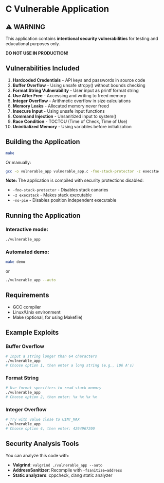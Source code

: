 # C Vulnerable Application

## ⚠️ WARNING
This application contains **intentional security vulnerabilities** for testing and educational purposes only.

**DO NOT USE IN PRODUCTION!**

## Vulnerabilities Included

1. **Hardcoded Credentials** - API keys and passwords in source code
2. **Buffer Overflow** - Using unsafe strcpy() without bounds checking
3. **Format String Vulnerability** - User input as printf format string
4. **Use After Free** - Accessing and writing to freed memory
5. **Integer Overflow** - Arithmetic overflow in size calculations
6. **Memory Leaks** - Allocated memory never freed
7. **Insecure Input** - Using unsafe input functions
8. **Command Injection** - Unsanitized input to system()
9. **Race Condition** - TOCTOU (Time of Check, Time of Use)
10. **Uninitialized Memory** - Using variables before initialization

## Building the Application

```bash
make
```

Or manually:
```bash
gcc -o vulnerable_app vulnerable_app.c -fno-stack-protector -z execstack -no-pie
```

**Note:** The application is compiled with security protections disabled:
- `-fno-stack-protector` - Disables stack canaries
- `-z execstack` - Makes stack executable
- `-no-pie` - Disables position independent executable

## Running the Application

### Interactive mode:
```bash
./vulnerable_app
```

### Automated demo:
```bash
make demo
```
or
```bash
./vulnerable_app --auto
```

## Requirements

- GCC compiler
- Linux/Unix environment
- Make (optional, for using Makefile)

## Example Exploits

### Buffer Overflow
```bash
# Input a string longer than 64 characters
./vulnerable_app
# Choose option 1, then enter a long string (e.g., 100 A's)
```

### Format String
```bash
# Use format specifiers to read stack memory
./vulnerable_app
# Choose option 2, then enter: %x %x %x %x
```

### Integer Overflow
```bash
# Try with value close to UINT_MAX
./vulnerable_app
# Choose option 4, then enter: 4294967200
```

## Security Analysis Tools

You can analyze this code with:
- **Valgrind**: `valgrind ./vulnerable_app --auto`
- **AddressSanitizer**: Recompile with `-fsanitize=address`
- **Static analyzers**: cppcheck, clang static analyzer
